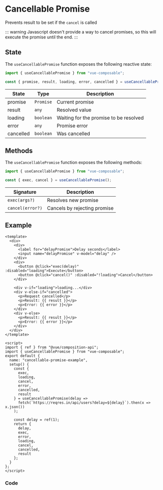 # Cancellable Promise

Prevents result to be set if the `cancel` is called

::: warning
Javascript doesn't provide a way to cancel promises, so this will execute the promise until the end.
:::

## State

The `useCancellablePromise` function exposes the following reactive state:

```js
import { useCancellablePromise } from "vue-composable";

const { promise, result, loading, error, cancelled } = useCancellablePromise();
```

| State     | Type      | Description                            |
| --------- | --------- | -------------------------------------- |
| promise   | `Promise` | Current promise                        |
| result    | `any`     | Resolved value                         |
| loading   | `boolean` | Waiting for the promise to be resolved |
| error     | `any`     | Promise error                          |
| cancelled | `boolean` | Was cancelled                          |

## Methods

The `useCancellablePromise` function exposes the following methods:

```js
import { useCancellablePromise } from "vue-composable";

const { exec, cancel } = useCancellablePromise();
```

| Signature        | Description                  |
| ---------------- | ---------------------------- |
| `exec(args?)`    | Resolves new promise         |
| `cancel(error?)` | Cancels by rejecting promise |

## Example

```vue
<template>
  <div>
    <div>
      <label for="delayPromise">Delay seconds</label>
      <input name="delayPromise" v-model="delay" />
    </div>
    <div>
      <button @click="exec(delay)" :disabled="loading">Execute</button>
      <button @click="cancel()" :disabled="!loading">Cancel</button>
    </div>

    <div v-if="loading">loading...</div>
    <div v-else-if="cancelled">
      <p>Request cancelled</p>
      <p>Result: {{ result }}</p>
      <p>Error: {{ error }}</p>
    </div>
    <div v-else>
      <p>Result: {{ result }}</p>
      <p>Error: {{ error }}</p>
    </div>
  </div>
</template>

<script>
import { ref } from "@vue/composition-api";
import { useCancellablePromise } from "vue-composable";
export default {
  name: "cancellable-promise-example",
  setup() {
    const {
      exec,
      loading,
      cancel,
      error,
      cancelled,
      result
    } = useCancellablePromise(delay =>
      fetch(`https://reqres.in/api/users?delay=${delay}`).then(x => x.json())
    );

    const delay = ref(1);
    return {
      delay,
      exec,
      error,
      loading,
      cancel,
      cancelled,
      result
    };
  }
};
</script>
```

### Code

<ClientOnly>
<cancellable-promise-example/>
</ClientOnly>
